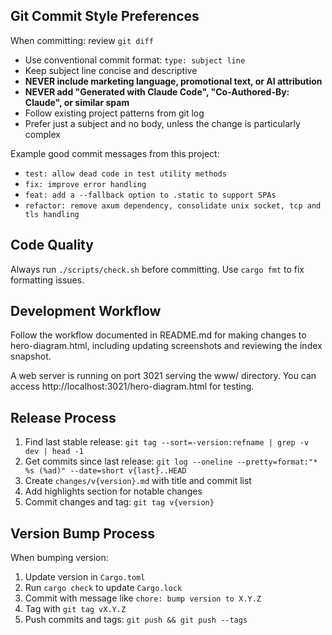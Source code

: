 ## Git Commit Style Preferences

When committing: review `git diff`

- Use conventional commit format: `type: subject line`
- Keep subject line concise and descriptive
- **NEVER include marketing language, promotional text, or AI attribution**
- **NEVER add "Generated with Claude Code", "Co-Authored-By: Claude", or similar
  spam**
- Follow existing project patterns from git log
- Prefer just a subject and no body, unless the change is particularly complex

Example good commit messages from this project:

- `test: allow dead code in test utility methods`
- `fix: improve error handling`
- `feat: add a --fallback option to .static to support SPAs`
- `refactor: remove axum dependency, consolidate unix socket, tcp and tls handling`

## Code Quality

Always run `./scripts/check.sh` before committing. Use `cargo fmt` to fix
formatting issues.

## Development Workflow

Follow the workflow documented in README.md for making changes to
hero-diagram.html, including updating screenshots and reviewing the index
snapshot.

A web server is running on port 3021 serving the www/ directory. You can access
http://localhost:3021/hero-diagram.html for testing.

## Release Process

1. Find last stable release:
   `git tag --sort=-version:refname | grep -v dev | head -1`
2. Get commits since last release:
   `git log --oneline --pretty=format:"* %s (%ad)" --date=short v{last}..HEAD`
3. Create `changes/v{version}.md` with title and commit list
4. Add highlights section for notable changes
5. Commit changes and tag: `git tag v{version}`

## Version Bump Process

When bumping version:

1. Update version in `Cargo.toml`
2. Run `cargo check` to update `Cargo.lock`
3. Commit with message like `chore: bump version to X.Y.Z`
4. Tag with `git tag vX.Y.Z`
5. Push commits and tags: `git push && git push --tags`
